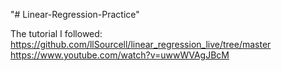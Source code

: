 "# Linear-Regression-Practice" 

The tutorial I followed:
https://github.com/llSourcell/linear_regression_live/tree/master
https://www.youtube.com/watch?v=uwwWVAgJBcM
